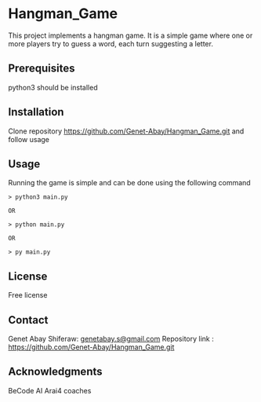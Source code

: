 # Hangman_Game
This project implements a hangman game. It is a simple game where one or more players try to guess a word, each turn suggesting a letter.

## Prerequisites

python3 should be installed


## Installation

Clone repository https://github.com/Genet-Abay/Hangman_Game.git
and follow usage


## Usage 
Running the game is simple and can be done using the following command

```
> python3 main.py 

OR

> python main.py 

OR

> py main.py
```


## License

Free license

## Contact

Genet Abay Shiferaw: genetabay.s@gmail.com
Repository link : https://github.com/Genet-Abay/Hangman_Game.git

## Acknowledgments

BeCode AI Arai4 coaches